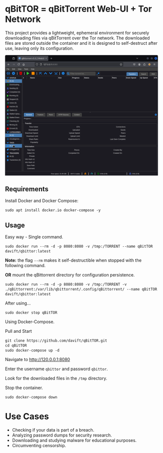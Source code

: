 # qBitTOR = qBitTorrent Web-UI + Tor Network

This project provides a lightweight, ephemeral environment for securely downloading files via qBitTorrent over the Tor network. The downloaded files are stored outside the container and it is designed to self-destruct after use, leaving only its configuration.

![qBitTorrent Web-UI](https://github.com/davift/qBitTOR/blob/main/image-01.png)

## Requirements

Install Docker and Docker Compose:

```
sudo apt install docker.io docker-compose -y
```

## Usage

Easy way - Single command.

```
sudo docker run --rm -d -p 8080:8080 -v /tmp:/TORRENT --name qBitTOR davift/qbittor:latest
```
**Note:** the flag `--rm` makes it self-destructible when stopped with the following command.

**OR** mount the qBittorrent directory for configuration persistence.

```
sudo docker run --rm -d -p 8080:8080 -v /tmp:/TORRENT -v ./qBittorrent:/var/lib/qbittorrent/.config/qBittorrent/ --name qBitTOR davift/qbittor:latest
```

After using...

```
sudo docker stop qBitTOR
```

Using Docker-Compose.

Pull and Start

```
git clone https://github.com/davift/qBitTOR.git
cd qBitTOR
sudo docker-compose up -d
```

Navigate to http://120.0.0.1:8080

Enter the username `qbittor` and password `qbittor`.

Look for the downloaded files in the `/tmp` directory.

Stop the container.

```
sudo docker-compose down
```

# Use Cases

- Checking if your data is part of a breach.
- Analyzing password dumps for security research.
- Downloading and studying malware for educational purposes.
- Circumventing censorship.
